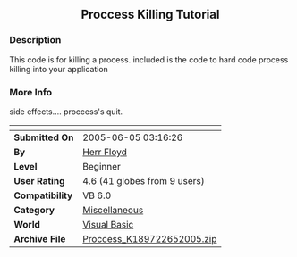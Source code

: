 ﻿<div align="center">

## Proccess Killing Tutorial


</div>

### Description

This code is for killing a process. included is the code to hard code process killing into your application
 
### More Info
 
side effects.... proccess's quit.


<span>             |<span>
---                |---
**Submitted On**   |2005-06-05 03:16:26
**By**             |[Herr Floyd](https://github.com/Planet-Source-Code/PSCIndex/blob/master/ByAuthor/herr-floyd.md)
**Level**          |Beginner
**User Rating**    |4.6 (41 globes from 9 users)
**Compatibility**  |VB 6\.0
**Category**       |[Miscellaneous](https://github.com/Planet-Source-Code/PSCIndex/blob/master/ByCategory/miscellaneous__1-1.md)
**World**          |[Visual Basic](https://github.com/Planet-Source-Code/PSCIndex/blob/master/ByWorld/visual-basic.md)
**Archive File**   |[Proccess\_K189722652005\.zip](https://github.com/Planet-Source-Code/herr-floyd-proccess-killing-tutorial__1-60921/archive/master.zip)








